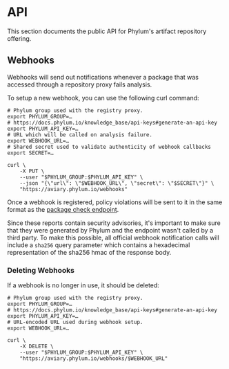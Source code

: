 # API

This section documents the public API for Phylum's artifact repository offering.

## Webhooks

Webhooks will send out notifications whenever a package that was accessed
through a repository proxy fails analysis.

To setup a new webhook, you can use the following curl command:

```
# Phylum group used with the registry proxy.
export PHYLUM_GROUP=…
# https://docs.phylum.io/knowledge_base/api-keys#generate-an-api-key
export PHYLUM_API_KEY=…
# URL which will be called on analysis failure.
export WEBHOOK_URL=…
# Shared secret used to validate authenticity of webhook callbacks
export SECRET=…

curl \
    -X PUT \
    --user "$PHYLUM_GROUP:$PHYLUM_API_KEY" \
    --json "{\"url\": \"$WEBHOOK_URL\", \"secret\": \"$SECRET\"}" \
    "https://aviary.phylum.io/webhooks"
```

Once a webhook is registered, policy violations will be sent to it in the same
format as the [package check endpoint].

Since these reports contain security advisories, it's important to make sure
that they were generated by Phylum and the endpoint wasn't called by a third
party. To make this possible, all official webhook notification calls will
include a `sha256` query parameter which contains a hexadecimal representation
of the sha256 hmac of the response body.

### Deleting Webhooks

If a webhook is no longer in use, it should be deleted:

```
# Phylum group used with the registry proxy.
export PHYLUM_GROUP=…
# https://docs.phylum.io/knowledge_base/api-keys#generate-an-api-key
export PHYLUM_API_KEY=…
# URL-encoded URL used during webhook setup.
export WEBHOOK_URL=…

curl \
    -X DELETE \
    --user "$PHYLUM_GROUP:$PHYLUM_API_KEY" \
    "https://aviary.phylum.io/webhooks/$WEBHOOK_URL"
```

[package check endpoint]: https://api.phylum.io/api/v0/swagger/index.html#/Organizations/organizations_group_packages_check
